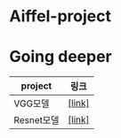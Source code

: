 # Aiffel-project
# Going deeper
|project|링크|
|------|---|
|VGG모델|[[link]](https://github.com/minigoom/Aiffel-project/blob/main/Going%20deeper/VGG%20model.ipynb)|
|Resnet모델|[[link]](https://github.com/minigoom/Aiffel-project/blob/main/Going%20deeper/Resnet%20model.ipynb)|
